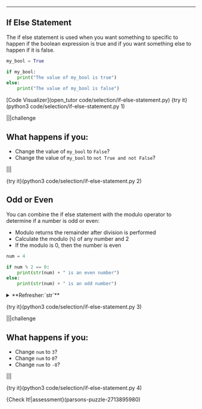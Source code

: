 ----------

## If Else Statement

The if else statement is used when you want something to specific to happen if the boolean expression is true and if you want something else to happen if it is false. 

```python
my_bool = True

if my_bool:
    print("The value of my_bool is true")
else:
    print("The value of my_bool is false")
```

[Code Visualizer](open_tutor code/selection/if-else-statement.py)
{try it}(python3 code/selection/if-else-statement.py 1)

|||challenge
## What happens if you:
* Change the value of `my_bool` to `False`?
* Change the value of `my_bool` to `not True and not False`?

|||

{try it}(python3 code/selection/if-else-statement.py 2)

## Odd or Even

You can combine the if else statement with the modulo operator to determine if a number is odd or even:

* Modulo returns the remainder after division is performed
* Calculate the modulo (`%`) of any number and 2
* If the modulo is 0, then the number is even

```python
num = 4

if num % 2 == 0:
    print(str(num) + " is an even number")
else:
    print(str(num) + " is an odd number")
```

<details><summary>**Refresher:`str`**</summary>The `str` function is used to convert (also called type casting) the value of `num` into a string so that it can be joined (concatenated) with the other string.</details>

{try it}(python3 code/selection/if-else-statement.py 3)

|||challenge
## What happens if you:
* Change `num` to `3`?
* Change `num` to `0`?
* Change `num` to `-8`? 

|||

{try it}(python3 code/selection/if-else-statement.py 4)

{Check It!|assessment}(parsons-puzzle-2713895980)

